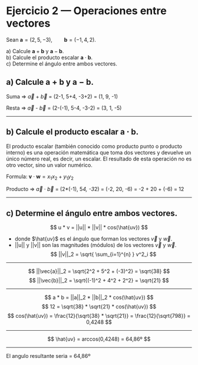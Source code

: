 # Ejercicio 2 — Operaciones entre vectores

Sean $\mathbf{a}=(2,5,-3),\qquad \mathbf{b}=(-1,4,2).$

a) Calcule $\mathbf{a}+\mathbf{b}$ y $\mathbf{a}-\mathbf{b}$.  
b) Calcule el producto escalar $\mathbf{a}\cdot\mathbf{b}$.  
c) Determine el ángulo entre ambos vectores.


## a) Calcule $\mathbf{a}+\mathbf{b}$ y $\mathbf{a}-\mathbf{b}$. 

Suma =>  $\vec{a}$ + $\vec{b}$ = (2-1, 5+4, -3+2) = (1, 9, -1)

Resta =>  $\vec{a}$ - $\vec{b}$ = (2-(-1), 5-4, -3-2) = (3, 1, -5)

---

## b) Calcule el producto escalar $\mathbf{a}\cdot\mathbf{b}$.  

El producto escalar (también conocido como producto punto o producto interno) es una operación matemática que toma dos vectores y devuelve un único número real, es decir, un escalar. El resultado de esta operación no es otro vector, sino un valor numérico.

Formula: $\mathbf{v}\cdot \mathbf{w}=x_{1}x_{2}+y_{1}y_{2}$

Producto =>  $\vec{a}$ $\cdot$ $\vec{b}$ = (2*(-1), 5*4, -3*2) = (-2, 20, -6) = -2 + 20 + (-6) = 12

---

## c) Determine el ángulo entre ambos vectores.

$$
u * v = ||u|| * ||v|| * cos(\hat{uv})
$$

* donde $\hat{uv}$ es el ángulo que forman los vectores $\vec{v}$ y $\vec{w}$.
* ||u|| y ||v|| son las magnitudes (módulos) de los vectores $\vec{v}$ y $\vec{w}$.  
$$
||v||_2 = \sqrt{ \sum_{i=1}^{n} } v^2_i
$$
--------
$$
||\vec{a}||_2 =  \sqrt{2^2 + 5^2 + (-3)^2} = \sqrt{38}
$$
$$
||\vec{b}||_2 =  \sqrt{(-1)^2 + 4^2 + 2^2} = \sqrt{21}
$$

-------------

$$
a * b = ||a||_2 * ||b||_2 * cos(\hat{uv})
$$
$$
12 = \sqrt{38} * \sqrt{21} * cos(\hat{uv})
$$
$$
cos(\hat{uv}) = \frac{12}{\sqrt{38} * \sqrt{21}} = \frac{12}{\sqrt{798}} = 0,4248
$$

--------
$$
\hat{uv} = arccos(0,4248) = 64,86º
$$

----
El angulo resultante seria = 64,86º